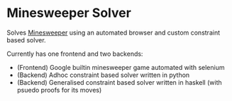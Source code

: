 # Minesweeper Solver

Solves [Minesweeper](https://en.wikipedia.org/wiki/Minesweeper_(video_game)) using an automated browser and custom constraint based solver.

Currently has one frontend and two backends:
- (Frontend) Google builtin minesweeper game automated with selenium
- (Backend) Adhoc constraint based solver written in python
- (Backend) Generalised constraint based solver written in haskell (with psuedo proofs for its moves)

